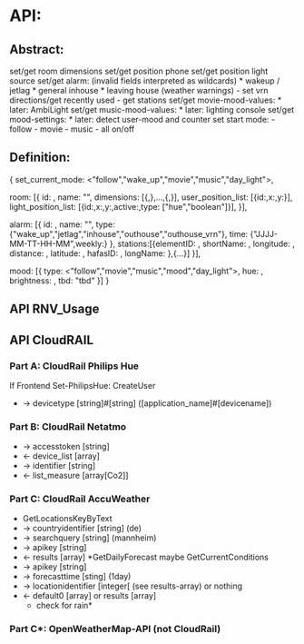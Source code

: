 # API:

## Abstract:
set/get room dimensions
set/get position phone
set/get position light source
set/get alarm:  (invalid fields interpreted as wildcards)
                * wakeup / jetlag
                * general inhouse
                * leaving house (weather warnings)
                        - set vrn directions/get recently used 
                        - get stations
set/get movie-mood-values: * later: AmbiLight
set/get music-mood-values: * later: lighting console
set/get mood-settings: * later: detect user-mood and counter
set start mode: - follow
                - movie
                - music
                - all on/off
                
## Definition:             
{
  set_current_mode: <"follow","wake_up","movie","music","day_light">,
  
  room: [{
    id: <int>,
    name: "<string>",
    dimensions: [{<x>,<y>},...,{<x>,<y>}],
    user_position_list: [{id:<int>,x:<int>,y:<int>}],
    light_position_list: [{id:<int>,x:<int>,y:<int>,active:<boolean>,type: ["hue","boolean"]}],
          }],
          
  alarm: [{
    id: <int>,
    name: "<string>",
    type: {"wake_up","jetlag","inhouse","outhouse","outhouse_vrn"},
    time: {"JJJJ-MM-TT-HH-MM",weekly:<boolean>}
           },
    stations:[{elementID: <int>, shortName: <string>, longitude: <string>, distance: <float>, latitude: <string>, hafasID: <string>, longName: <string>},{...}]
         }],
           
  mood: [{
    type: <"follow","movie","music","mood","day_light">,
    hue: <int>,
    brightness: <int>,
    tbd: "tbd"
          }]
}



## API RNV_Usage



## API CloudRAIL

### Part A: CloudRail Philips Hue
If Frontend Set-PhilipsHue:
    CreateUser
 * -> devicetype [string]#[string] ([application_name]#[devicename])

### Part B: CloudRail Netatmo
 * -> accesstoken [string]
 * <- device_list [array]
 * -> identifier [string]
 * <- list_measure [array[Co2]]

### Part C: CloudRail AccuWeather
 * GetLocationsKeyByText
  * -> countryidentifier [string] (de)
  * -> searchquery [string] (mannheim)
  * -> apikey [string]
  * <- results [array]
 *GetDailyForecast maybe GetCurrentConditions
  * -> apikey [string]
  * -> forecasttime [sting] (1day)
  * -> locationidentifier [integer[ (see results-array) or nothing
  * <- default0 [array] or results [array]
    * check for rain* 

### Part C*: OpenWeatherMap-API (not CloudRail)

